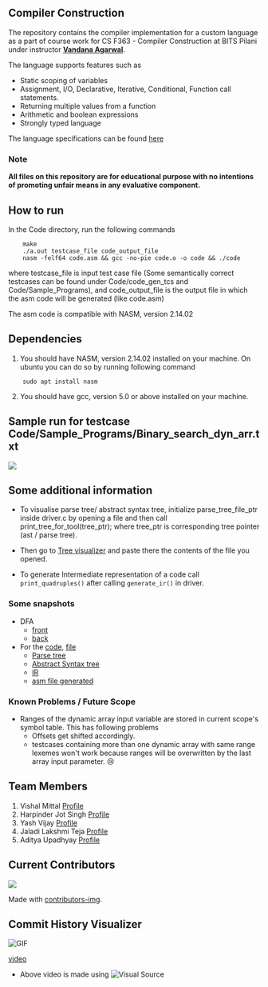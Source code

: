## Compiler Construction

The repository contains the compiler implementation for a custom language as a part of course work for CS F363 - Compiler Construction at BITS Pilani under instructor [**Vandana Agarwal**](https://universe.bits-pilani.ac.in/pilani/vandana/profile).

The language supports features such as 
- Static scoping of variables
- Assignment, I/O, Declarative, Iterative, Conditional, Function call statements.
- Returning multiple values from a function
- Arithmetic and boolean expressions
- Strongly typed language

The language specifications can be found [here](./Language-specifications.pdf)

### Note

**All files on this repository are for educational purpose with no intentions of promoting unfair means in any evaluative component.**

## How to run

In the Code directory, run the following commands

```
    make
    ./a.out testcase_file code_output_file
    nasm -felf64 code.asm && gcc -no-pie code.o -o code && ./code
```

where testcase_file is input test case file (Some semantically correct testcases can be found under Code/code_gen_tcs and Code/Sample_Programs), and code_output_file is the output file in which the asm code will be generated (like code.asm)

The asm code is compatible with NASM, version 2.14.02

## Dependencies 

1. You should have NASM, version 2.14.02 installed on your machine. On ubuntu you can do so by running following command

```
    sudo apt install nasm
```

2. You should have gcc, version 5.0 or above installed on your machine.

## Sample run for testcase Code/Sample_Programs/Binary_search_dyn_arr.txt

<img src="binary_search_run.gif">

## Some additional information

- To visualise parse tree/ abstract syntax tree, initialize parse_tree_file_ptr inside driver.c by opening a file and then call print_tree_for_tool(tree_ptr); where tree_ptr is corresponding tree pointer (ast / parse tree). 
- Then go to [Tree visualizer](http://lrv.bplaced.net/syntaxtree) and paste there the contents of the file you opened.

- To generate Intermediate representation of a code call ```print_quadruples()``` after calling ```generate_ir()``` in driver.

### Some snapshots

- DFA
    - [front](./Images/dfa_front.jpg)
    - [back](./Images/dfa_back.jpg)
- For the [code](./Images/program.png), [file](./Code/code_gen_tcs/c9.txt)
    - [Parse tree](./Images/pt.png)
    - [Abstract Syntax tree](./Images/ast.png)
    - [IR](./Images/ir.png)
    - [asm file generated](./Code/code_gen_tcs/code_c9.asm)
    
### Known Problems / Future Scope

- Ranges of the dynamic array input variable are stored in current scope's symbol table. This has following problems
    - Offsets get shifted accordingly.
    - testcases containing more than one dynamic array with same range lexemes won't work because ranges will be overwritten by the last array input parameter. :cry:


## Team Members

1. Vishal Mittal [Profile](https://github.com/vismit2000)
2. Harpinder Jot Singh [Profile](https://github.com/SinghCoder)
3. Yash Vijay [Profile](https://github.com/yashvijay018)
4. Jaladi Lakshmi Teja [Profile](https://github.com/LakshmiTeja17)
5. Aditya Upadhyay [Profile](https://github.com/adhyay2000)

## Current Contributors

<a href="https://github.com/SinghCoder/Compiler-Construction/graphs/contributors">
  <img src="https://contrib.rocks/image?repo=SinghCoder/Compiler-Construction" />
</a>

Made with [contributors-img](https://contrib.rocks).

## Commit History Visualizer

![GIF](CommitHistoryVisualizer/CompilerConstruction.gif)

[video](CommitHistoryVisualizer/CompilerConstruction.mp4)

- Above video is made using ![Visual Source](https://img.shields.io/badge/visual-source-orange)
